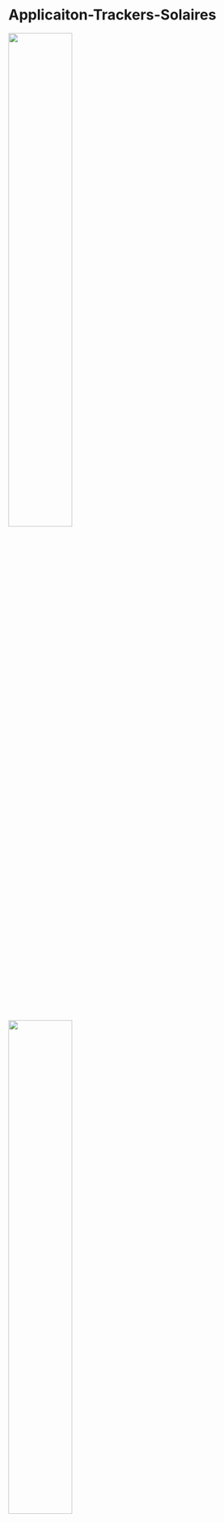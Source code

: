 # Applicaiton-Trackers-Solaires
<img src="https://user-images.githubusercontent.com/36231726/130985429-25283c6a-c20d-4242-872e-eb5218332a42.jpg" width="50%" height="50%">
<img src="https://user-images.githubusercontent.com/36231726/130985505-056cfbb8-462f-45e8-a14e-a436aaa24020.jpg" width="50%" height="50%">
<img src="https://user-images.githubusercontent.com/36231726/130985511-f9bf06ec-c79e-407f-b1b2-663f077ea0ef.jpg" width="50%" height="50%">
<img src="https://user-images.githubusercontent.com/36231726/130985513-058f4c63-080e-44bd-b46f-1b87976e7e22.jpg" width="50%" height="50%">

